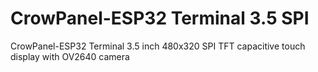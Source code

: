 # CrowPanel-ESP32 Terminal 3.5 SPI
CrowPanel-ESP32 Terminal 3.5 inch 480x320 SPI TFT capacitive touch display with OV2640 camera
